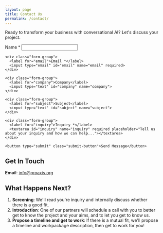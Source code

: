 ```yaml
---
layout: page
title: Contact Us
permalink: /contact/
---
```


<div class="text-center mb-4">
  <p class="hero-subtitle"> Ready to transform your business with conversational AI? Let's discuss your project.</p>
</div>

<div class="contact-form">
  <form name="contact" method="POST" data-netlify="true" action="/thank-you/" netlify-honeypot="bot-field">
    <!-- Hidden honeypot field for spam protection -->
    <p style="display: none;">
      <label>Don't fill this out if you're human: <input name="bot-field" /></label>
    </p>
    <div class="form-group">
      <label for="name">Name *</label>
      <input type="text" id="name" name="name" required>
    </div>

    <div class="form-group">
      <label for="email">Email *</label>
      <input type="email" id="email" name="email" required>
    </div>

    <div class="form-group">
      <label for="company">Company</label>
      <input type="text" id="company" name="company">
    </div>

    <div class="form-group">
      <label for="subject">Subject</label>
      <input type="text" id="subject" name="subject">
    </div>

    <div class="form-group">
      <label for="inquiry">Inquiry *</label>
      <textarea id="inquiry" name="inquiry" required placeholder="Tell us about your inquiry and how we can help..."></textarea>
    </div>

    <button type="submit" class="submit-button">Send Message</button>
  </form>
</div>

## Get In Touch

**Email**: [info@proaxis.org](mailto:info@proaxis.org)



## What Happens Next?

1. **Screening**: We'll read you're inquiry and internally discuss whether there is a good fit.
2. **Introduction**: One of our partners will schedule a call with you to better get to know the project and your aims, and to let you get to know us.
3. **Propose a timeline and get to work**: If there is a mutual fit, we'll propose a timeline and workpackage description, then get to work for you!



